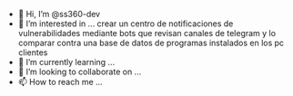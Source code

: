 - 👋 Hi, I’m @ss360-dev
- 👀 I’m interested in ... crear un centro de notificaciones de vulnerabilidades mediante bots que revisan canales de telegram y lo comparar contra una base de datos de programas instalados en los pc clientes
- 🌱 I’m currently learning ...
- 💞️ I’m looking to collaborate on ...
- 📫 How to reach me ...

<!---
ss360-dev/ss360-dev is a ✨ special ✨ repository because its `README.md` (this file) appears on your GitHub profile.
You can click the Preview link to take a look at your changes.
--->
